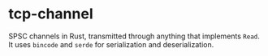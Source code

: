 # tcp-channel
SPSC channels in Rust, transmitted through anything that implements `Read`. 
It uses `bincode` and `serde` for serialization and deserialization.
